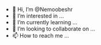 - 👋 Hi, I’m @Nemoobeshr
- 👀 I’m interested in ...
- 🌱 I’m currently learning ...
- 💞️ I’m looking to collaborate on ...
- 📫 How to reach me ...

<!---
Nemoobeshr/Nemoobeshr is a ✨ special ✨ repository because its `README.md` (this file) appears on your GitHub profile.
You can click the Preview link to take a look at your changes.
--->
